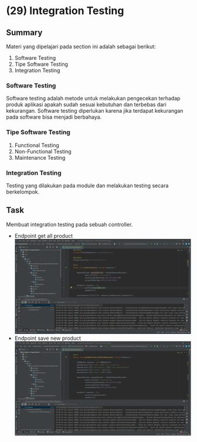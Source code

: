 # (29) Integration Testing
## Summary
Materi yang dipelajari pada section ini adalah sebagai berikut:
1. Software Testing
2. Tipe Software Testing
3. Integration Testing

### Software Testing
Software testing adalah metode untuk melakukan pengecekan terhadap produk aplikasi apakah sudah sesuai kebutuhan dan terbebas dari kekurangan.
Software testing diperlukan karena jika terdapat kekurangan pada software bisa menjadi berbahaya.

### Tipe Software Testing
1. Functional Testing
2. Non-Functional Testing
3. Maintenance Testing

### Integration Testing
Testing yang dilakukan pada module dan melakukan testing secara berkelompok.

## Task
Membuat integration testing pada sebuah controller.
- Endpoint get all product
![getall.png](./screenshots/getall.png)
- Endpoint save new product
![save.png](./screenshots/savenew.png)


